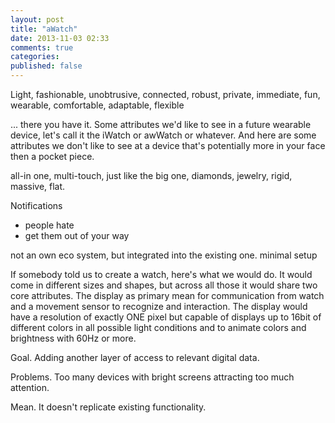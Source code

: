 ```yaml
---
layout: post
title: "aWatch"
date: 2013-11-03 02:33
comments: true
categories: 
published: false
---
```



Light, fashionable, unobtrusive, connected, robust, private, immediate, fun, wearable, comfortable, adaptable, flexible

... there you have it. Some attributes we'd like to see in a future wearable device, let's call it the iWatch or awWatch or whatever. And here are some attributes we don't like to see at a device that's potentially more in your face then a pocket piece.

all-in one, multi-touch, just like the big one, diamonds, jewelry, rigid, massive, flat.



Notifications

* people hate
* get them out of your way



not an own eco system, but integrated into the existing one. minimal setup


If somebody told us to create a watch, here's what we would do. It would come in different sizes and shapes, but across all those it would share two core attributes. The display as primary mean for communication from watch and a movement sensor to recognize and interaction. The display would have a resolution of exactly ONE pixel but capable of displays up to 16bit of different colors in all possible light conditions and to animate colors and brightness with 60Hz or more.

Goal. Adding another layer of access to relevant digital data.

Problems. Too many devices with bright screens attracting too much attention. 

Mean. It doesn't replicate existing functionality. 